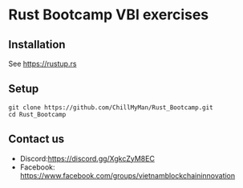 # Rust Bootcamp VBI  exercises

## Installation

See https://rustup.rs

## Setup

```
git clone https://github.com/ChillMyMan/Rust_Bootcamp.git
cd Rust_Bootcamp
```


## Contact us
+ Discord:https://discord.gg/XgkcZyM8EC
+ Facebook: https://www.facebook.com/groups/vietnamblockchaininnovation
